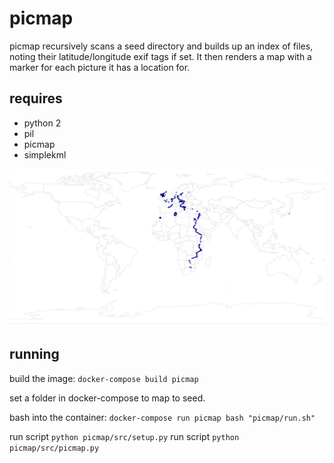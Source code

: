 # picmap

picmap recursively scans a seed directory and builds up an index of files, noting their latitude/longitude exif tags if set. It then renders a map with a marker for each picture it has a location for.

## requires

- python 2
- pil
- picmap
- simplekml

[![picmap](https://github.com/samthomson/picmap/blob/master/GPS_tracking_points.png?raw=trueg)](https://github.com/samthomson/picmap/blob/master/GPS_tracking_points.png?raw=true)


## running

build the image:
`docker-compose build picmap`

set a folder in docker-compose to map to seed.

bash into the container:
`docker-compose run picmap bash "picmap/run.sh"`

run script `python picmap/src/setup.py`
run script `python picmap/src/picmap.py`
